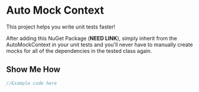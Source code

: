 # Auto Mock Context

This project helps you write unit tests faster!

After adding this NuGet Package (**NEED LINK**), simply inherit from the AutoMockContext in your unit tests and you'll never have to manually create mocks for all of the dependencies in the tested class again.

## Show Me How
```c#
//Example code here
```
